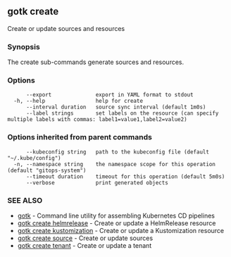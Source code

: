 ## gotk create

Create or update sources and resources

### Synopsis

The create sub-commands generate sources and resources.

### Options

```
      --export              export in YAML format to stdout
  -h, --help                help for create
      --interval duration   source sync interval (default 1m0s)
      --label strings       set labels on the resource (can specify multiple labels with commas: label1=value1,label2=value2)
```

### Options inherited from parent commands

```
      --kubeconfig string   path to the kubeconfig file (default "~/.kube/config")
  -n, --namespace string    the namespace scope for this operation (default "gitops-system")
      --timeout duration    timeout for this operation (default 5m0s)
      --verbose             print generated objects
```

### SEE ALSO

* [gotk](gotk.md)	 - Command line utility for assembling Kubernetes CD pipelines
* [gotk create helmrelease](gotk_create_helmrelease.md)	 - Create or update a HelmRelease resource
* [gotk create kustomization](gotk_create_kustomization.md)	 - Create or update a Kustomization resource
* [gotk create source](gotk_create_source.md)	 - Create or update sources
* [gotk create tenant](gotk_create_tenant.md)	 - Create or update a tenant

